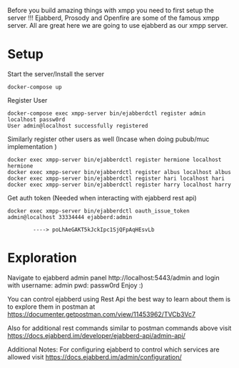 Before you build amazing things with xmpp you need to first setup the server !!!
Ejabberd, Prosody and Openfire are some of the famous xmpp server. All are great here we are going to use ejabberd as our xmpp server.

# Setup

Start the server/Install the server

```
docker-compose up
```

Register User

```
docker-compose exec xmpp-server bin/ejabberdctl register admin localhost passw0rd
User admin@localhost successfully registered
```

Similarly register other users as well (Incase when doing pubub/muc implementation )

```
docker exec xmpp-server bin/ejabberdctl register hermione localhost hermione
docker exec xmpp-server bin/ejabberdctl register albus localhost albus
docker exec xmpp-server bin/ejabberdctl register hari localhost hari
docker exec xmpp-server bin/ejabberdctl register harry localhost harry
```

Get auth token (Needed when interacting with ejabberd rest api)

```
docker exec xmpp-server bin/ejabberdctl oauth_issue_token admin@localhost 33334444 ejabberd:admin
```

            ----> poLhAeGAKT5kJckIpc1SjQFpAqHEsvLb

# Exploration

Navigate to ejabberd admin panel http://localhost:5443/admin and login with username: admin pwd: passw0rd
Enjoy :)

You can control ejabberd using Rest Api the best way to learn about them is to explore them in postman at https://documenter.getpostman.com/view/11453962/TVCb3Vc7

Also for additional rest commands similar to postman commands above visit https://docs.ejabberd.im/developer/ejabberd-api/admin-api/

Additional Notes:
For configuring ejabberd to control which services are allowed visit https://docs.ejabberd.im/admin/configuration/
